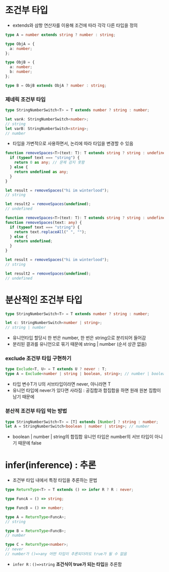 # 조건부 타입

- extends와 삼항 연산자를 이용해 조건에 따라 각각 다른 타입을 정의

```ts
type A = number extends string ? number : string;
```

```ts
type ObjA = {
  a: number;
};

type ObjB = {
  a: number;
  b: number;
};

type B = ObjB extends ObjA ? number : string;
```

### 제네릭 조건부 타입

```ts
type StringNumberSwitch<T> = T extends number ? string : number;

let varA: StringNumberSwitch<number>;
// string
let varB: StringNumberSwitch<string>;
// number
```

- 타입을 가변적으로 사용하면서, 논리에 따라 타입을 변경할 수 있음

```ts
function removeSpaces<T>(text: T): T extends string ? string : undefined {
  if (typeof text === "string") {
    return 0 as any; // 문제 감지 못함
  } else {
    return undefined as any;
  }
}

let result = removeSpaces("hi im winterlood");
// string

let result2 = removeSpaces(undefined);
// undefined
```

```ts
function removeSpaces<T>(text: T): T extends string ? string : undefined;
function removeSpaces(text: any) {
  if (typeof text === "string") {
    return text.replaceAll(" ", "");
  } else {
    return undefined;
  }
}

let result = removeSpaces("hi im winterlood");
// string

let result2 = removeSpaces(undefined);
// undefined
```

# 분산적인 조건부 타입

```ts
type StringNumberSwitch<T> = T extends number ? string : number;

let c: StringNumberSwitch<number | string>;
// string | number
```

- 유니언타입 할당시 한 번은 number, 한 번은 string으로 분리되어 들어감
- 분리된 결과를 유니언으로 묶기 때문에 string | number (순서 상관 없음)

### exclude 조건부 타입 구현하기

```ts
type Exclude<T, U> = T extends U ? never : T;
type A = Exclude<number | string | boolean, string>; // number | boolean
```

- 타입 변수T가 U의 서브타입이라면 never, 아니라면 T
- 유니언 타입에 never가 있다면 사라짐 : 공집합과 합집합을 하면 원래 원본 집합이 남기 때문에

### 분산적 조건부 타입 막는 방법

```ts
type StringNumberSwitch<T> = [T] extends [Number] ? string : number;
let A = StringNumberSwitch<boolean | number | string>; // number
```

- boolean | number | string의 합집합 유니언 타입은 number의 서브 타입이 아니기 때문에 false

# infer(inference) : 추론

- 조건부 타입 내에서 특정 타입을 추론하는 문법

```ts
type ReturnType<T> = T extends () => infer R ? R : never;

type FuncA = () => string;

type FuncB = () => number;

type A = ReturnType<FuncA>;
// string

type B = ReturnType<FuncB>;
// number

type C = ReturnType<number>;
// never
// number가 ()=>any 어떤 타입이 추론되더라도 true가 될 수 없음
```

- `infer R` : `()=>string` **조건식이 true가 되는 타입**을 추론함

